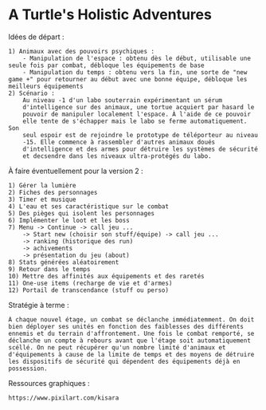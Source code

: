 # A Turtle's Holistic Adventures


Idées de départ :

	1) Animaux avec des pouvoirs psychiques :
		- Manipulation de l'espace : obtenu dès le début, utilisable une seule fois par combat, débloque les équipements de base
		- Manipulation du temps : obtenu vers la fin, une sorte de "new game +" pour retourner au début avec une bonne équipe, débloque les meilleurs équipements
	2) Scénario :
		Au niveau -1 d'un labo souterrain expérimentant un sérum
		d'intelligence sur des animaux, une tortue acquiert par hasard le
		pouvoir de manipuler localement l'espace. À l'aide de ce pouvoir
		elle tente de s'échapper mais le labo se ferme automatiquement. Son
		seul espoir est de rejoindre le prototype de téléporteur au niveau
		-15. Elle commence à rassembler d'autres animaux doués
		d'intelligence et des armes pour détruire les systèmes de sécurité
		et decsendre dans les niveaux ultra-protégés du labo.


À faire éventuellement pour la version 2 :

	1) Gérer la lumière
	2) Fiches des personnages
	3) Timer et musique
	4) L'eau et ses caractéristique sur le combat
	5) Des pièges qui isolent les personnages
	6) Implémenter le loot et les boss
	7) Menu -> Continue -> call jeu ...
		-> Start new (choisir son stuff/équipe) -> call jeu ...
		-> ranking (historique des run)
		-> achivements
		-> présentation du jeu (about)
	8) Stats générées aléatoirement
	9) Retour dans le temps
	10) Mettre des affinités aux équipements et des raretés
	11) One-use items (recharge de vie et d'armes)
	12) Portail de transcendance (stuff ou perso)


Stratégie à terme :

	À chaque nouvel étage, un combat se déclanche immédiatemment. On doit bien déployer ses unités en fonction des faiblesses des différents ennemis et du terrain d'affrontement. Une fois le combat remporté, se déclanche un compte à rebours avant que l'étage soit automatiquement scéllé. On ne peut récupérer qu'un nombre limité d'animaux et d'équipements à cause de la limite de temps et des moyens de détruire les dispositifs de sécurité qui dépendent des équipements déjà en possession. 
	

Ressources graphiques :

	https://www.pixilart.com/kisara

